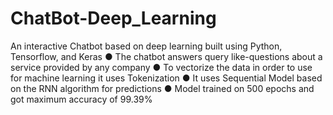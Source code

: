 # ChatBot-Deep_Learning
An interactive Chatbot based on deep learning built using Python, Tensorflow, and Keras
● The chatbot answers query like-questions about a service provided by any company
● To vectorize the data in order to use for machine learning it uses Tokenization
● It uses Sequential Model based on the RNN algorithm for predictions
● Model trained on 500 epochs and got maximum accuracy of 99.39% 
